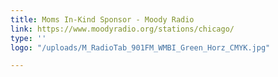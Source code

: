 ```yaml
---
title: Moms In-Kind Sponsor - Moody Radio
link: https://www.moodyradio.org/stations/chicago/
type: ''
logo: "/uploads/M_RadioTab_901FM_WMBI_Green_Horz_CMYK.jpg"

---
```

